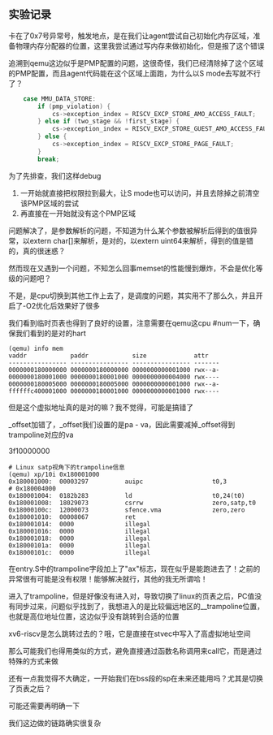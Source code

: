 ## 实验记录
卡在了0x7号异常号，触发地点，是在我们让agent尝试自己初始化内存区域，准备物理内存分配器的位置，这里我尝试通过写内存来做初始化，但是报了这个错误

追溯到qemu这边似乎是PMP配置的问题，这很奇怪，我们已经清除掉了这个区域的PMP配置，而且agent代码能在这个区域上面跑，为什么以S mode去写就不行了？
```C
    case MMU_DATA_STORE:
        if (pmp_violation) {
            cs->exception_index = RISCV_EXCP_STORE_AMO_ACCESS_FAULT;
        } else if (two_stage && !first_stage) {
            cs->exception_index = RISCV_EXCP_STORE_GUEST_AMO_ACCESS_FAULT;
        } else {
            cs->exception_index = RISCV_EXCP_STORE_PAGE_FAULT;
        }
        break;
```

为了先排查，我们这样debug
1. 一开始就直接把权限拉到最大，让S mode也可以访问，并且去除掉之前清空该PMP区域的尝试
2. 再直接在一开始就没有这个PMP区域


问题解决了，是参数解析的问题，不知道为什么某个参数被解析后得到的值很异常，以extern char[]来解析，是对的，以extern uint64来解析，得到的值是错的，真的很迷惑？

然而现在又遇到一个问题，不知怎么回事memset的性能慢到爆炸，不会是优化等级的问题吧？

不是，是cpu切换到其他工作上去了，是调度的问题，其实用不了那么久，并且开启了-O2优化后效果好了很多

我们看到临时页表也得到了良好的设置，注意需要在qemu这cpu #num一下，确保我们看到的是对的hart
```
(qemu) info mem
vaddr            paddr            size             attr
---------------- ---------------- ---------------- -------
0000000180000000 0000000180000000 0000000000001000 rwx--a-
0000000180001000 0000000180001000 0000000000004000 rwx----
0000000180005000 0000000180005000 0000000000001000 rwx--a-
ffffffc400001000 0000000180001000 0000000000001000 rwx----
```
但是这个虚拟地址真的是对的嘛？我不觉得，可能是搞错了

_offset加错了，_offset我们设置的是pa - va，因此需要减掉_offset得到trampoline对应的va

3f10000000
```Shell
# Linux satp视角下的trampoline信息
(qemu) xp/10i 0x180001000
0x180001000:  00003297          auipc                   t0,3                    # 0x180004000
0x180001004:  0182b283          ld                      t0,24(t0)
0x180001008:  18029073          csrrw                   zero,satp,t0
0x18000100c:  12000073          sfence.vma              zero,zero
0x180001010:  00008067          ret
0x180001014:  0000              illegal
0x180001016:  0000              illegal
0x180001018:  0000              illegal
0x18000101a:  0000              illegal
0x18000101c:  0000              illegal

```
在entry.S中的trampoline字段加上了"ax"标志，现在似乎是能跑进去了！之前的异常很有可能是没有权限！能够解决就行，其他的我无所谓哈！

进入了trampoline，但是好像没有进入对，导致切换了linux的页表之后，PC值没有同步过来，问题似乎找到了，我想进入的是比较偏远地区的__trampoline位置，也就是高位地址位置，这边似乎没有跳转到合适的位置

xv6-riscv是怎么跳转过去的？哦，它是直接在stvec中写入了高虚拟地址空间

那么可能我们也得用类似的方式，避免直接通过函数名称调用来call它，而是通过特殊的方式来做

还有一点我觉得不大确定，一开始我们在bss段的sp在未来还能用吗？尤其是切换了页表之后？

可能还需要再明确一下

我们这边做的链路确实很复杂